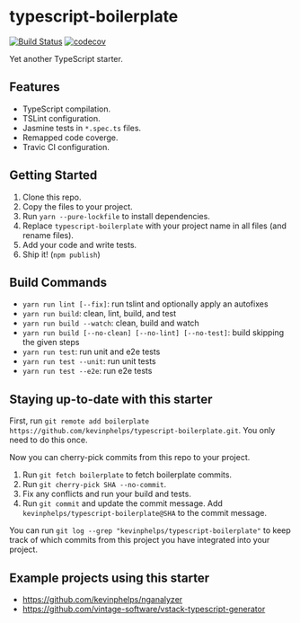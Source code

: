 # typescript-boilerplate
[![Build Status](https://api.travis-ci.org/kevinphelps/typescript-boilerplate.svg?branch=master)](https://travis-ci.org/kevinphelps/typescript-boilerplate)
[![codecov](https://codecov.io/gh/kevinphelps/typescript-boilerplate/branch/master/graph/badge.svg)](https://codecov.io/gh/kevinphelps/typescript-boilerplate)

Yet another TypeScript starter.

## Features
- TypeScript compilation.
- TSLint configuration.
- Jasmine tests in `*.spec.ts` files.
- Remapped code coverge.
- Travic CI configuration.

## Getting Started
1. Clone this repo.
2. Copy the files to your project.
3. Run `yarn --pure-lockfile` to install dependencies.
4. Replace `typescript-boilerplate` with your project name in all files (and rename files).
5. Add your code and write tests.
6. Ship it! (`npm publish`)

## Build Commands
- `yarn run lint [--fix]`: run tslint and optionally apply an autofixes
- `yarn run build`: clean, lint, build, and test
- `yarn run build --watch`: clean, build and watch
- `yarn run build [--no-clean] [--no-lint] [--no-test]`: build skipping the given steps
- `yarn run test`: run unit and e2e tests
- `yarn run test --unit`: run unit tests
- `yarn run test --e2e`: run e2e tests

## Staying up-to-date with this starter

First, run `git remote add boilerplate https://github.com/kevinphelps/typescript-boilerplate.git`.
You only need to do this once.

Now you can cherry-pick commits from this repo to your project.
1. Run `git fetch boilerplate` to fetch boilerplate commits.
2. Run `git cherry-pick SHA --no-commit`.
3. Fix any conflicts and run your build and tests.
4. Run `git commit` and update the commit message.
Add `kevinphelps/typescript-boilerplate@SHA` to the commit message.

You can run `git log --grep "kevinphelps/typescript-boilerplate"` to keep track of which commits
from this project you have integrated into your project.

## Example projects using this starter
- https://github.com/kevinphelps/nganalyzer
- https://github.com/vintage-software/vstack-typescript-generator
